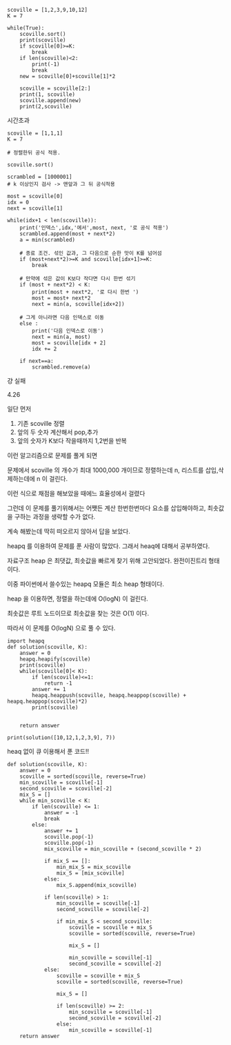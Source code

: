 ```
scoville = [1,2,3,9,10,12]
K = 7

while(True):
    scoville.sort()
    print(scoville)
    if scoville[0]>=K:
        break
    if len(scoville)<2:
        print(-1)
        break
    new = scoville[0]+scoville[1]*2
    
    scoville = scoville[2:]
    print(1, scoville)
    scoville.append(new)
    print(2,scoville)
```
시간초과
```
scoville = [1,1,1]
K = 7

# 정렬한뒤 공식 적용.

scoville.sort()

scrambled = [1000001]
# k 이상인지 검사 -> 맨앞과 그 뒤 공식적용

most = scoville[0]
idx = 0
next = scoville[1]

while(idx+1 < len(scoville)):
    print('인덱스',idx,'에서',most, next, '로 공식 적용')
    scrambled.append(most + next*2)
    a = min(scrambled)

    # 종료 조건. 섞인 값과, 그 다음으로 순한 맛이 K를 넘어섬
    if (most+next*2)>=K and scoville[idx+1]>=K:
        break

    # 만약에 섞은 값이 K보다 작다면 다시 한번 섞기
    if (most + next*2) < K:
        print(most + next*2, '로 다시 한번 ')
        most = most+ next*2
        next = min(a, scoville[idx+2])

    # 그게 아니라면 다음 인덱스로 이동
    else :
        print('다음 인덱스로 이동')
        next = min(a, most)
        most = scoville[idx + 2]
        idx += 2

    if next==a:
        scrambled.remove(a)
```
걍 실패


4.26


일단 먼저 
1. 기존 scoville 정렬
2. 앞의 두 숫자 계산해서 pop,추가
3. 앞의 숫자가 K보다 작을때까지 1,2번을 반복


이런 알고리즘으로 문제를 풀게 되면

문제에서 scoville 의 개수가 최대 1000,000 개이므로 정렬하는데 n, 리스트를 삽입,삭제하는데에 n 이 걸린다.

이런 식으로 채점을 해보았을 때에느 효율성에서 걸렸다

그런데 이 문제를 풀기위해서는 어쨋든 계산 한번한번마다 요소를 삽입해야하고, 최솟값을 구하는 과정을 생략할 수가 없다.

계속 해봤는데 딱히 떠오르지 않아서 답을 보았다.

heapq 를 이용하여 문제를 푼 사람이 많았다. 그래서 heaq에 대해서 공부하였다.

자료구조 heap 은 최댓값, 최솟값을 빠르게 찾기 위해 고안되었다. 완전이진트리 형태이다.

이중 파이썬에서 쓸수있는 heapq 모듈은 최소 heap 형태이다.

heap 을 이용하면, 정렬을 하는데에 O(logN) 이 걸린다.

최솟값은 루트 노드이므로 최솟값을 찾는 것은 O(1) 이다.

따라서 이 문제를 O(logN) 으로 풀 수 있다. 


```
import heapq
def solution(scoville, K):
    answer = 0
    heapq.heapify(scoville)
    print(scoville)
    while(scoville[0]< K):
        if len(scoville)<=1:
            return -1
        answer += 1
        heapq.heappush(scoville, heapq.heappop(scoville) + heapq.heappop(scoville)*2)
        print(scoville)


    return answer

print(solution([10,12,1,2,3,9], 7))
```


heaq 없이 큐 이용해서 푼 코드!!
```
def solution(scoville, K):
    answer = 0
    scoville = sorted(scoville, reverse=True)
    min_scoville = scoville[-1]
    second_scoville = scoville[-2]
    mix_S = []
    while min_scoville < K:
        if len(scoville) <= 1:
            answer = -1
            break
        else:
            answer += 1
            scoville.pop(-1)
            scoville.pop(-1)
            mix_scoville = min_scoville + (second_scoville * 2)

            if mix_S == []:
                min_mix_S = mix_scoville
                mix_S = [mix_scoville]
            else:
                mix_S.append(mix_scoville)

            if len(scoville) > 1:
                min_scoville = scoville[-1]
                second_scoville = scoville[-2]

                if min_mix_S < second_scoville:
                    scoville = scoville + mix_S
                    scoville = sorted(scoville, reverse=True)

                    mix_S = []

                    min_scoville = scoville[-1]
                    second_scoville = scoville[-2]
            else:
                scoville = scoville + mix_S
                scoville = sorted(scoville, reverse=True)

                mix_S = []

                if len(scoville) >= 2:
                    min_scoville = scoville[-1]
                    second_scoville = scoville[-2]
                else:
                    min_scoville = scoville[-1]
    return answer

```
